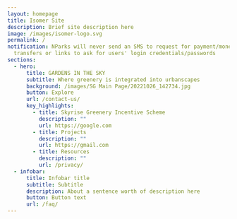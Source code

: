 ```yaml
---
layout: homepage
title: Isomer Site
description: Brief site description here
image: /images/isomer-logo.svg
permalink: /
notification: NParks will never send an SMS to request for payment/money
  transfers or links to ask for users' login credentials/passwords
sections:
  - hero:
      title: GARDENS IN THE SKY
      subtitle: Where greenery is integrated into urbanscapes
      background: /images/SG Main Page/20221026_142734.jpg
      button: Explore
      url: /contact-us/
      key_highlights:
        - title: Skyrise Greenery Incentive Scheme
          description: ""
          url: https://google.com
        - title: Projects
          description: ""
          url: https://gmail.com
        - title: Resources
          description: ""
          url: /privacy/
  - infobar:
      title: Infobar title
      subtitle: Subtitle
      description: About a sentence worth of description here
      button: Button text
      url: /faq/
---
```

